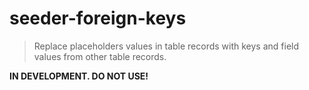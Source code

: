 # seeder-foreign-keys

> Replace placeholders values in table records with keys and field values from other table records.

**IN DEVELOPMENT. DO NOT USE!**
